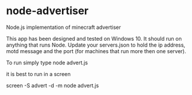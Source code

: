 node-advertiser
===============

Node.js implementation of minecraft advertiser

This app has been designed and tested on Windows 10. It should run on anything that runs Node.
Update your servers.json to hold the ip address, motd message and the port (for machines that run more then one server).

To run simply type node advert.js

it is best to run in a screen

screen -S advert -d -m node advert.js
